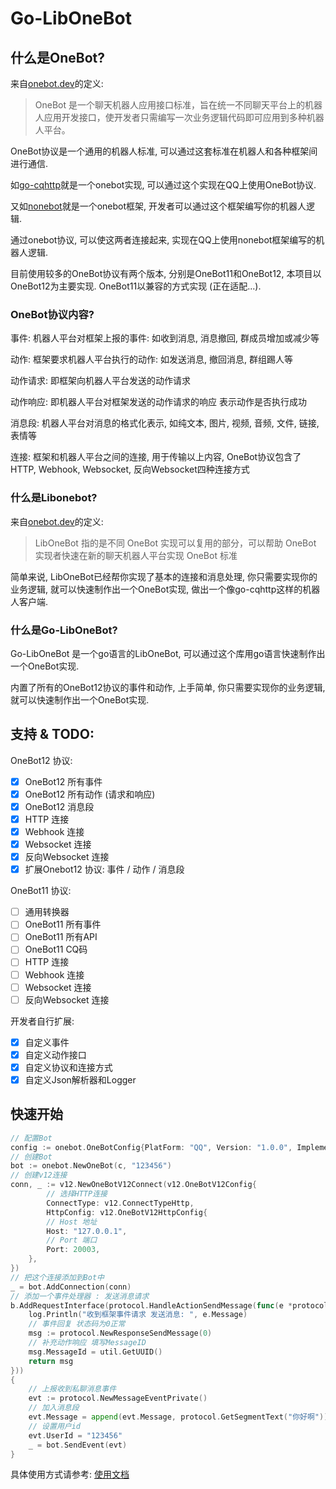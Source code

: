 # Go-LibOneBot

## 什么是OneBot?

来自[onebot.dev](https://onebot.dev/introduction.html)的定义:

> OneBot 是一个聊天机器人应用接口标准，旨在统一不同聊天平台上的机器人应用开发接口，使开发者只需编写一次业务逻辑代码即可应用到多种机器人平台。

OneBot协议是一个通用的机器人标准, 可以通过这套标准在机器人和各种框架间进行通信.

如[go-cqhttp](https://github.com/Mrs4s/go-cqhttp)就是一个onebot实现, 可以通过这个实现在QQ上使用OneBot协议.

又如[nonebot](https://github.com/nonebot/nonebot2)就是一个onebot框架, 开发者可以通过这个框架编写你的机器人逻辑.

通过onebot协议, 可以使这两者连接起来, 实现在QQ上使用nonebot框架编写的机器人逻辑.

目前使用较多的OneBot协议有两个版本, 分别是OneBot11和OneBot12, 本项目以OneBot12为主要实现. OneBot11以兼容的方式实现 (正在适配...).

### OneBot协议内容?

事件: 机器人平台对框架上报的事件: 如收到消息, 消息撤回, 群成员增加或减少等

动作: 框架要求机器人平台执行的动作: 如发送消息, 撤回消息, 群组踢人等

动作请求: 即框架向机器人平台发送的动作请求

动作响应: 即机器人平台对框架发送的动作请求的响应 表示动作是否执行成功

消息段: 机器人平台对消息的格式化表示, 如纯文本, 图片, 视频, 音频, 文件, 链接, 表情等

连接: 框架和机器人平台之间的连接, 用于传输以上内容, OneBot协议包含了HTTP, Webhook, Websocket, 反向Websocket四种连接方式

### 什么是Libonebot?

来自[onebot.dev](https://onebot.dev/ecosystem.html)的定义:

> LibOneBot 指的是不同 OneBot 实现可以复用的部分，可以帮助 OneBot 实现者快速在新的聊天机器人平台实现 OneBot 标准

简单来说, LibOneBot已经帮你实现了基本的连接和消息处理, 你只需要实现你的业务逻辑, 就可以快速制作出一个OneBot实现,
做出一个像go-cqhttp这样的机器人客户端.

### 什么是Go-LibOneBot?

Go-LibOneBot 是一个go语言的LibOneBot, 可以通过这个库用go语言快速制作出一个OneBot实现.

内置了所有的OneBot12协议的事件和动作, 上手简单, 你只需要实现你的业务逻辑, 就可以快速制作出一个OneBot实现.

## 支持 & TODO:

OneBot12 协议:

- [x] OneBot12 所有事件
- [x] OneBot12 所有动作 (请求和响应)
- [x] OneBot12 消息段
- [x] HTTP 连接
- [x] Webhook 连接
- [x] Websocket 连接
- [x] 反向Websocket 连接
- [x] 扩展Onebot12 协议: 事件 / 动作 / 消息段

OneBot11 协议:

- [ ] 通用转换器
- [ ] OneBot11 所有事件
- [ ] OneBot11 所有API
- [ ] OneBot11 CQ码
- [ ] HTTP 连接
- [ ] Webhook 连接
- [ ] Websocket 连接
- [ ] 反向Websocket 连接

开发者自行扩展:

- [x] 自定义事件
- [x] 自定义动作接口
- [x] 自定义协议和连接方式
- [x] 自定义Json解析器和Logger

## 快速开始

```go
// 配置Bot
config := onebot.OneBotConfig{PlatForm: "QQ", Version: "1.0.0", Implementation: "go-cq"}
// 创建Bot
bot := onebot.NewOneBot(c, "123456")
// 创建v12连接
conn, _ := v12.NewOneBotV12Connect(v12.OneBotV12Config{
        // 选择HTTP连接 
        ConnectType: v12.ConnectTypeHttp,
        HttpConfig: v12.OneBotV12HttpConfig{
        // Host 地址
        Host: "127.0.0.1",
        // Port 端口
        Port: 20003,
    },
})
// 把这个连接添加到Bot中
_ = bot.AddConnection(conn)
// 添加一个事件处理器 : 发送消息请求
b.AddRequestInterface(protocol.HandleActionSendMessage(func(e *protocol.RequestSendMessage) *protocol.ResponseSendMessage {
    log.Println("收到框架事件请求 发送消息: ", e.Message)
    // 事件回复 状态码为0正常
    msg := protocol.NewResponseSendMessage(0)
    // 补充动作响应 填写MessageID
    msg.MessageId = util.GetUUID()
    return msg
}))
{
    // 上报收到私聊消息事件
    evt := protocol.NewMessageEventPrivate()
    // 加入消息段
    evt.Message = append(evt.Message, protocol.GetSegmentText("你好啊"))
    // 设置用户id
    evt.UserId = "123456"
    _ = bot.SendEvent(evt)
}
```

具体使用方式请参考: [使用文档](doc/README.md)
